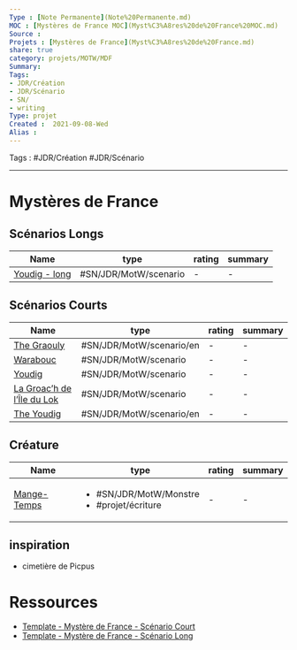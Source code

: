 ```yaml
---
Type : [Note Permanente](Note%20Permanente.md)
MOC : [Mystères de France MOC](Myst%C3%A8res%20de%20France%20MOC.md)
Source :
Projets : [Mystères de France](Myst%C3%A8res%20de%20France.md)
share: true 
category: projets/MOTW/MDF
Summary: 
Tags:
- JDR/Création 
- JDR/Scénario
- SN/
- writing
Type: projet
Created :  2021-09-08-Wed
Alias :
---
```


Tags : #JDR/Création #JDR/Scénario

***
# Mystères de France

## Scénarios Longs
| Name                                                                                            | type                  | rating | summary |
| ----------------------------------------------------------------------------------------------- | --------------------- | ------ | ------- |
| [Youdig - long](./long/Youdig%20-%20long.md) | #SN/JDR/MotW/scenario | \-     | \-      |



## Scénarios Courts
| Name                                                                                                                       | type                     | rating | summary |
| -------------------------------------------------------------------------------------------------------------------------- | ------------------------ | ------ | ------- |
| [The Graouly](The%20Graouly.md)                               | #SN/JDR/MotW/scenario/en | \-     | \-      |
| [Warabouc](./court/Warabouc.md)                                     | #SN/JDR/MotW/scenario    | \-     | \-      |
| [Youdig](./court/Youdig.md)                                         | #SN/JDR/MotW/scenario    | \-     | \-      |
| [La Groac’h de l’Île du Lok](./court/La%20Groac%E2%80%99h%20de%20l%E2%80%99%C3%8Ele%20du%20Lok.md) | #SN/JDR/MotW/scenario    | \-     | \-      |
| [The Youdig](./court/The%20Youdig.md)                                 | #SN/JDR/MotW/scenario/en | \-     | \-      |


## Créature
| Name                                                                                          | type                                                            | rating | summary |
| --------------------------------------------------------------------------------------------- | --------------------------------------------------------------- | ------ | ------- |
| [Mange-Temps](./monstre/Mange-Temps.md) | <ul><li>#SN/JDR/MotW/Monstre</li><li>#projet/écriture</li></ul> | \-     | \-      |



## inspiration 
- cimetière de Picpus

# Ressources
- [Template - Mystère de France - Scénario Court](Template%20-%20Myst%C3%A8re%20de%20France%20-%20Sc%C3%A9nario%20Court.md)
- [Template - Mystère de France - Scénario Long](Template%20-%20Myst%C3%A8re%20de%20France%20-%20Sc%C3%A9nario%20Long.md)

